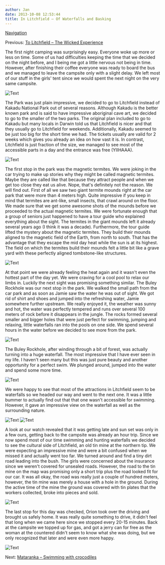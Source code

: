 ```yaml
---
author: Jan
date: 2013-10-08 12:53:44
title: In Litchfield – Of Waterfalls and Basking
---
```


[Navigation](/posts/30-der-stuart-highway/)

Previous: [To Litchfield – The Wicked Experience](../day_03)

The first night camping was surprisingly easy. Everyone woke up more or less on
time. Some of us had difficulties keeping the time that we decided on the night
before, and I being me got a little nervous not being in time. However, after
finishing their coffee everyone was ready to board the bus and we managed to
leave the campsite only with a slight delay. We left most of our stuff in the
girls' tent since we would spent the next night on the very same campsite.

![Text](images/entry.jpg)

The Park was just plain impressive, we decided to go to Litchfield instead of
Kakadu National Park out of several reasons. Although Kakadu is the better
known park and is said to have impressive aboriginal cave art, we decided to go
to the smaller of the two parks. The original plan included to go to Kakadu but
many locals in Darwin told us that Litchfield is nicer and that they usually go
to Litchfield for weekends. Additionally, Kakadu seemed to be just too big for
the short time we had. The tickets usually are valid for 2 weeks which gives
you already an idea on how vast it is. In contrast, Litchfield is just fraction
of the size, we managed to see most of the accessible parts in a day and the
entrance was free (YIIHAAA).

![Text](images/termites.jpg)

The first stop in the park was the magnetic termites. We were joking in the car
trying to make up stories why they might be called magnetic termites. Maybe
they are called like that because they attract people and when we get too close
they eat us alive. Nope, that's definitely not the reason. We will find
out. First of all we saw two giant termite mounds right at the car park that
were more than 4 meters high. Quite impressive if you keep in mind that
termites are ant-like, small insects, that crawl around on the floor. We made
sure that we get some awesome shots of the mounds before we proceeded to the
actual magnetic termites. We were fortunate enough that a group of seniors just
happened to have a tour guide who explained everything about the sight. The
termites in the giant mounds left it already several years ago (I think it was
a decade). Furthermore, the tour guide lifted the mystery about the magnetic
termites. They build their mounds aligned to the magnetic field of the Earth,
from north to south. That has the advantage that they escape the mid day heat
while the sun is at its highest. The field on which the termites build their
mounds felt a little bit like a grave yard with these perfectly aligned
tombstone-like structures.

![Text](images/termites2.jpg)

At that point we were already feeling the heat again and it wasn't even
the hottest part of the day yet. We were craving for a cool pool to relax our
limbs in. Luckily the next sight was promising something similar. The Buley
Rockhole was our next stop in the park. We walked the small path from the car
park and as soon as Jamie saw the water he was out of sight. We got rid of
shirt and shoes and jumped into the refreshing water, Jamie somewhere further
upstream. We really enjoyed it, the weather was sunny and hot, the water was
perfectly tempered and runs over several 100 meters of rock before it
disappears in the jungle. The rocks formed several smaller and bigger holes
that were just perfect for swimming, jumping and relaxing, little waterfalls
ran into the pools on one side. We spend several hours in the water before we
decided to see more from the park.

![Text](images/buley.jpg)

The Buley Rockhole, after winding through a bit of forest, was actually turning
into a huge waterfall. The most impressive that I have ever seen in my life. I
haven't seen many but this was just pure beauty and another opportunity
for a perfect swim. We plunged around, jumped into the water and spend some
more time.

![Text](images/florence.jpg)

We were happy to see that most of the attractions in Litchfield seem to be
waterfalls so we headed our way and went to the next one. It was a little
bummer to actually find out that that one wasn't accessible for swimming.
However, it gave an impressive view on the waterfall as well as the surrounding
nature.

![Text](images/tolmer2.jpg)
![Text](images/tolmer.jpg)

A look at our watch revealed that it was getting late and sun set was only in a
few ours, getting back to the campsite was already an hour trip. Since we now
spend most of our time swimming and hunting waterfalls we decided to see the
cultural side of Litchfield, an old tin mine at the northern tip. We were
expecting an impressive mine and were a bit confused when we missed it and
actually went too far. We turned around and find a tiny dirt road leading into
the bush. The girls were concerned about the insurance since we weren't
covered for unsealed roads. However, the road to the tin mine on the map was
promising only a short trip plus the road looked fit for our car. It was all
okay, the road was really just a couple of hundred meters, however, the tin
mine was merely a house with a hole in the ground. During the active time of
the mine the ground was covered with tin plates that the workers collected,
broke into pieces and sold.

![Text](images/car.jpg)

The last stop for this day was checked, Orion took over the driving and brought
us safely home. It was really quite something to drive, it didn't feel
that long when we came here since we stopped every 20-15 minutes. Back at the
campsite we topped up for gas, and got a jerry can for free as the woman at the
countered didn't seem to know what she was doing, but we only recognized
that later and were even more happy.

![Text](images/birds.jpg)

Next: [Mataranka – Swimming with crocodiles](../day_05)
